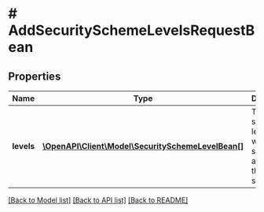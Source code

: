 # # AddSecuritySchemeLevelsRequestBean

## Properties

Name | Type | Description | Notes
------------ | ------------- | ------------- | -------------
**levels** | [**\OpenAPI\Client\Model\SecuritySchemeLevelBean[]**](SecuritySchemeLevelBean.md) | The list of scheme levels which should be added to the security scheme. | [optional]

[[Back to Model list]](../../README.md#models) [[Back to API list]](../../README.md#endpoints) [[Back to README]](../../README.md)
